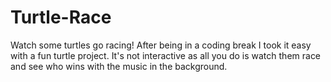 # Turtle-Race
Watch some turtles go racing!
After being in a coding break I took it easy with a fun turtle project. It's not interactive as all you do is watch them race and see who
wins with the music in the background.
